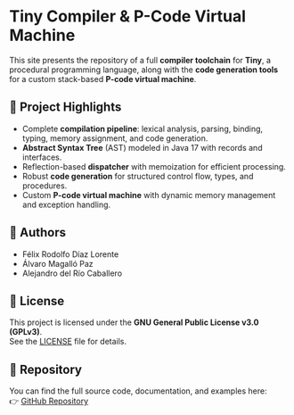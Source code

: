 # Tiny Compiler & P-Code Virtual Machine

This site presents the repository of a full **compiler toolchain** for **Tiny**, a procedural programming language, along with the **code generation tools** for a custom stack-based **P-code virtual machine**.

## 🚀 Project Highlights
- Complete **compilation pipeline**: lexical analysis, parsing, binding, typing, memory assignment, and code generation.  
- **Abstract Syntax Tree** (AST) modeled in Java 17 with records and interfaces.  
- Reflection-based **dispatcher** with memoization for efficient processing.  
- Robust **code generation** for structured control flow, types, and procedures.  
- Custom **P-code virtual machine** with dynamic memory management and exception handling.

## 👥 Authors
- Félix Rodolfo Díaz Lorente
- Álvaro Magalló Paz
- Alejandro del Río Caballero

## 📝 License
This project is licensed under the **GNU General Public License v3.0 (GPLv3)**.  
See the [LICENSE](LICENSE) file for details.

## 📂 Repository
You can find the full source code, documentation, and examples here:  
👉 [GitHub Repository](https://github.com/amagallo/tiny-compiler)
